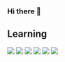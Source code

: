 ### Hi there 👋

## Learning

<p>
<img src="https://img.shields.io/badge/-HTML-orange"/>
<img src="https://img.shields.io/badge/-CSS-blueviolet"/>
<img src="https://img.shields.io/badge/-JavaScript-yellow"/>
<img src="https://img.shields.io/badge/-Python-blue"/>
<img src="https://img.shields.io/badge/-php-purple%22/%3E"/>
<img src="https://img.shields.io/badge/-MySQL-gray%22/%3E"/>
</p>





